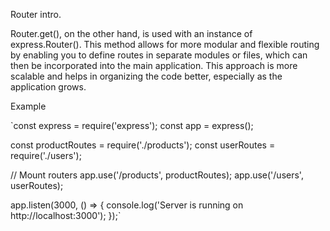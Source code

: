 Router intro.

Router.get(), on the other hand, is used with an instance of express.Router(). This method allows for more modular and flexible routing by enabling you to define routes in separate modules or files, which can then be incorporated into the main application. This approach is more scalable and helps in organizing the code better, especially as the application grows.

Example

`const express = require('express');
const app = express();

const productRoutes = require('./products');
const userRoutes = require('./users');

// Mount routers
app.use('/products', productRoutes);
app.use('/users', userRoutes);

app.listen(3000, () => {
console.log('Server is running on http://localhost:3000');
});`
